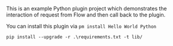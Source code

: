 This is an example Python plugin project which demonstrates the interaction of request from Flow and then call back to the plugin.

You can install this plugin via `pm install Hello World Python`

```
pip install --upgrade -r .\requirements.txt -t lib/
```
